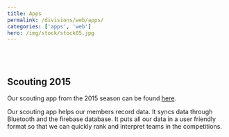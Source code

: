 ```yaml
---
title: Apps
permalink: /divisions/web/apps/
categories: ['apps', 'web']
hero: /img/stock/stock05.jpg
---
```

<br>
<br>

## Scouting 2015

Our scouting app from the 2015 season can be found
<a href = "https://github.com/akhil99/mvrt-scout-android">here</a>.

Our scouting app helps our members record data. It syncs data through
Bluetooth and the firebase database. It puts all our data in a user
friendly format so that we can quickly rank and interpret teams in
the competitions.

<br>
